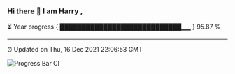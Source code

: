 ### Hi there 👋 I am Harry , 

⏳ Year progress { ████████████████████████████▁▁ } 95.87 %

---

⏰ Updated on Thu, 16 Dec 2021 22:06:53 GMT

![Progress Bar CI](https://github.com/duykhang68/duykhang68/workflows/Progress%20Bar%20CI/badge.svg)
